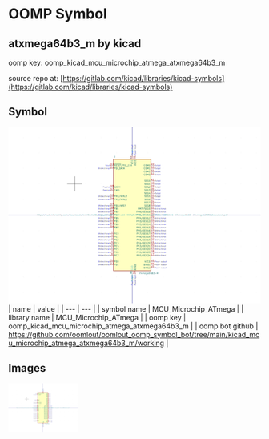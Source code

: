 # OOMP Symbol  
## atxmega64b3_m  by kicad  
  
oomp key: oomp_kicad_mcu_microchip_atmega_atxmega64b3_m  
  
source repo at: [https://gitlab.com/kicad/libraries/kicad-symbols](https://gitlab.com/kicad/libraries/kicad-symbols)  
## Symbol  
  
[![working.png](working_600.png)](working.png)  
| name | value | 
| --- | --- | 
| symbol name | MCU_Microchip_ATmega | 
| library name | MCU_Microchip_ATmega | 
| oomp key | oomp_kicad_mcu_microchip_atmega_atxmega64b3_m | 
| oomp bot github | https://github.com/oomlout/oomlout_oomp_symbol_bot/tree/main/kicad_mcu_microchip_atmega_atxmega64b3_m/working | 
## Images  
  
[![working.png](working_140.png)](working.png)  
